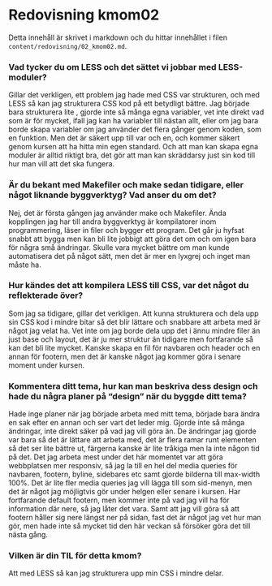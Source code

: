 ---
---
Redovisning kmom02
=========================

Detta innehåll är skrivet i markdown och du hittar innehållet i filen `content/redovisning/02_kmom02.md`.

### Vad tycker du om LESS och det sättet vi jobbar med LESS-moduler?
Gillar det verkligen, ett problem jag hade med CSS var strukturen, och med LESS
så kan jag strukturera CSS kod på ett betydligt bättre. Jag började bara strukturera lite
, gjorde inte så många egna variabler, vet inte direkt vad som är för mycket, ifall jag kan
ha variabler till nästan allt, eller om jag bara borde skapa variabler om jag använder det flera gånger genom
koden, som en funktion. Men det är säkert upp till var och en, och kommer säkert genom kursen att ha hitta
min egen standard.
Och att man kan skapa egna moduler är alltid riktigt bra, det gör att man kan skräddarsy just sin kod
till hur man vill att det ska fungera.

### Är du bekant med Makefiler och make sedan tidigare, eller något liknande byggverktyg? Vad anser du om det?
Nej, det är första gången jag använder make och Makefiler. Ända kopplingen jag har till andra byggverktyg är
kompilatorer inom programmering, läser in filer och bygger ett program. Det går ju hyfsat snabbt att bygga
men kan bli lite jobbigt att göra det om och om igen bara för några små ändringar. Skulle vara mycket bättre
om man kunde automatisera det på något sätt, men det är mer en lyxgrej och inget man måste ha.

### Hur kändes det att kompilera LESS till CSS, var det något du reflekterade över?
Som jag sa tidigare, gillar det verkligen. Att kunna strukturera och dela upp sin CSS kod
i mindre bitar så det blir lättare och snabbare att arbeta med är något jag velat ha.
Vet inte om jag borde dela upp det i ännu mindre filer än just base och layout,
det är ju mer struktur än tidigare men fortfarande så kan det bli lite mycket.
Kanske skapa en fil för navbaren och header och en annan för footern, men det är
kanske något jag kommer göra i senare moment under kursen.

### Kommentera ditt tema, hur kan man beskriva dess design och hade du några planer på “design” när du byggde ditt tema?
Hade inge planer när jag började arbeta med mitt tema, började bara ändra en sak efter en annan och ser vart det leder mig.
Gjorde inte så många ändringar, inte direkt säker på vad jag vill göra än. De ändringar jag gjorde var bara så det är
lättare att arbeta med, det är flera ramar runt elementen så det ser lite bättre ut, färgerna kanske är lite tråkiga
men la inte någon tid på det.
Det jag arbeta mest under det här momentet var att göra webbplatsen mer responsiv, så jag la till en hel del
media queries för navbaren, footern, byline, sidebares etc samt gjorde bilderna till max-width 100%. Det är lite fler media queries jag vill lägga till
som sid-menyn, men det är något jag möjligtvis gör under helgen eller senare i kursen.
Har fortfarande default footern, men kommer inte på vad jag vill ha för information där nere, så jag låter det vara.
Samt att jag vill göra så att footern håller sig nere längst ner på sidan, fast det är något jag vet hur man gör, men hade inte så mycket
tid den här veckan så försöker göra det till nästa gång.

### Vilken är din TIL för detta kmom?
Att med LESS så kan jag strukturera upp min CSS i mindre delar.
